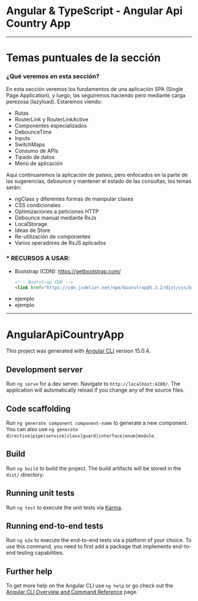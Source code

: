 # Angular & TypeScript - Angular Api Country App

---

# Temas puntuales de la sección

### ¿Qué veremos en esta sección?

En esta sección veremos los fundamentos de una aplicación SPA (Single Page Application), y luego, las seguiremos haciendo pero mediante carga perezosa (lazyload). Estaremos viendo:

- Rutas
- RouterLink y RouterLinkActive
- Componentes especializados
- DebounceTime
- Inputs
- SwitchMaps
- Consumo de APIs
- Tipado de datos
- Menú de aplicación

Aquí continuaremos la aplicación de países, pero enfocados en la parte de las sugerencias, debounce y mantener el estado de las consultas, los temas serán:

- ngClass y diferentes formas de manipular clases
- CSS condicionales
- Optimizaciones a peticiones HTTP
- Debounce manual mediante RxJs
- LocalStorage
- Ideas de Store
- Re-utilización de componentes
- Varios operadores de RxJS aplicados

### \* RECURSOS A USAR:

- Bootstrap (CDN): https://getbootstrap.com/
  ```html
  <!-- Bootstrap CDN -->
  <link href="https://cdn.jsdelivr.net/npm/bootstrap@5.3.2/dist/css/bootstrap.min.css" rel="stylesheet" integrity="sha384-T3c6CoIi6uLrA9TneNEoa7RxnatzjcDSCmG1MXxSR1GAsXEV/Dwwykc2MPK8M2HN" crossorigin="anonymous" />
  ```
- ejemplo
- ejemplo

---

# AngularApiCountryApp

This project was generated with [Angular CLI](https://github.com/angular/angular-cli) version 15.0.4.

## Development server

Run `ng serve` for a dev server. Navigate to `http://localhost:4200/`. The application will automatically reload if you change any of the source files.

## Code scaffolding

Run `ng generate component component-name` to generate a new component. You can also use `ng generate directive|pipe|service|class|guard|interface|enum|module`.

## Build

Run `ng build` to build the project. The build artifacts will be stored in the `dist/` directory.

## Running unit tests

Run `ng test` to execute the unit tests via [Karma](https://karma-runner.github.io).

## Running end-to-end tests

Run `ng e2e` to execute the end-to-end tests via a platform of your choice. To use this command, you need to first add a package that implements end-to-end testing capabilities.

## Further help

To get more help on the Angular CLI use `ng help` or go check out the [Angular CLI Overview and Command Reference](https://angular.io/cli) page.
